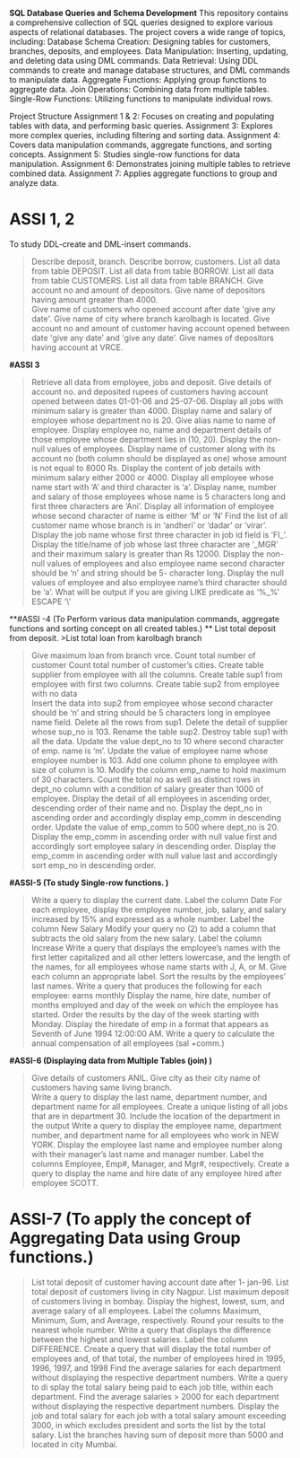 **SQL Database Queries and Schema Development**
This repository contains a comprehensive collection of SQL queries designed to explore various aspects of relational databases. The project covers a wide range of topics, including:
      Database Schema Creation: Designing tables for customers, branches, deposits, and employees.
      Data Manipulation: Inserting, updating, and deleting data using DML commands.
      Data Retrieval: Using DDL commands to create and manage database structures, and DML commands to manipulate data.
      Aggregate Functions: Applying group functions to aggregate data.
      Join Operations: Combining data from multiple tables.
       Single-Row Functions: Utilizing functions to manipulate individual rows.

   Project Structure
      Assignment 1 & 2: Focuses on creating and populating tables with data, and performing basic queries.
     Assignment 3: Explores more complex queries, including filtering and sorting data.
     Assignment 4: Covers data manipulation commands, aggregate functions, and sorting concepts.
     Assignment 5: Studies single-row functions for data manipulation.
     Assignment 6: Demonstrates joining multiple tables to retrieve combined data.
     Assignment 7: Applies aggregate functions to group and analyze data.

# ASSI 1, 2
To study DDL-create and DML-insert commands. 
  > Describe deposit, branch. 
  >Describe borrow, customers. 
  >List all data from table DEPOSIT. 
  >List all data from table BORROW. 
  >List all data from table CUSTOMERS. 
  >List all data from table BRANCH. 
  >Give account no and amount of depositors. 
  >Give name of depositors having amount greater than 4000.  
  >Give name of customers who opened account after date 'give any date'. 
  >Give name of city where branch karolbagh is located. 
  >Give account no and amount of customer having account opened between date 'give any date’ and 'give any date’. 
  >Give names of depositors having account at VRCE.

**#ASSI 3**
 >Retrieve all data from employee, jobs and deposit. 
  >Give details of account no. and deposited rupees of customers having account opened between dates 01-01-06 and 25-07-06. 
  >Display all jobs with minimum salary is greater than 4000. 
  >Display name and salary of employee whose department no is 20. Give alias name to name of employee. 
  >Display employee no, name and department details of those employee whose department lies in (10, 20). 
  >Display the non-null values of employees. 
  >Display name of customer along with its account no (both column should be displayed as one) whose amount is not equal to 8000 Rs. 
  >Display the content of job details with minimum salary either 2000 or 4000.
 >Display all employee whose name start with ‘A’ and third character is ‘a’. 
 >Display name, number and salary of those employees whose name is 5 characters long and first three characters are ‘Ani’. 
 >Display all information of employee whose second character of name is either ‘M’ or ‘N’ 
 >Find the list of all customer name whose branch is in ‘andheri’ or ‘dadar’ or ‘virar’. 
 >Display the job name whose first three character in job id  field is ‘FI_’. 
 >Display the title/name of job whose last three character are ‘_MGR’ and their maximum salary is greater than Rs 12000. 
 >Display the non-null values of employees and also employee name second character should be ‘n’ and string should be 5- character long. 
 >Display the null values of employee and also employee name’s third character should be ‘a’. 
 >What will be output if you are giving LIKE predicate as ‘%\_%’ ESCAPE ‘\’

**#ASSI -4 (To Perform various data manipulation commands, aggregate functions and sorting concept on all created tables.)  **
List total deposit from deposit. 
    >List total loan from karolbagh branch 
   >Give maximum loan from branch vrce.
  > Count total number of customer 
  >Count total number of customer’s cities. 
 >Create table supplier from employee with all the columns. 
 >Create table sup1 from employee with first two columns. 
 >Create table sup2 from employee with no data  
 >Insert the data into sup2 from employee whose second character should be ‘n’ and string should be 5 characters long in employee name field. 
 >Delete all the rows from sup1. 
 >Delete the detail of supplier whose sup_no is 103. 
 >Rename the table sup2. 
 >Destroy table sup1 with all the data.
 >Update the value dept_no to 10 where second character of  emp. name is ‘m’. 
>Update the value of employee name whose employee number is 103. 
 >Add one column phone to employee with size of column is 10. 
 >Modify the column emp_name to hold maximum of 30 characters. 
 >Count the total no as well as distinct rows in dept_no column with a condition of salary greater than 1000 of employee. 
 >Display the detail of all employees in ascending order, descending order of their name and no. 
 >Display the dept_no in ascending order and accordingly display emp_comm in descending order. 
 >Update the value of emp_comm to 500 where dept_no is 20. 
 >Display the emp_comm in ascending order with null value first and accordingly sort employee salary in descending order. 
 >Display the emp_comm in ascending order with null value last and accordingly sort emp_no in descending order.

**#ASSI-5 (To study Single-row functions. )**
 >Write a query to display the current date. Label the column Date 
 >For each employee, display the employee number, job, salary, and salary increased by 15% and expressed as a whole number. Label the column New Salary 
 >Modify your query no (2) to add a column that subtracts the old salary from the new salary. Label the column Increase 
 >Write a query that displays the employee’s names with the 
 >first letter capitalized and all other letters lowercase, and the length of the names, for all employees whose name starts with J, A, or M. Give each column an
   appropriate label. Sort the results by the employees’ last names. 
 >Write a query that produces the following for each employee:<employee last name> earns <salary> monthly 
 >Display the name, hire date, number of months employed and day of the week on which the employee has started. Order the results by the day of the week starting with Monday. 
 >Display the hiredate of emp in a format that appears as Seventh of June 1994 12:00:00 AM. 
 >Write a query to calculate the annual compensation of all employees (sal +comm.)

**#ASSI-6 (Displaying data from Multiple Tables (join)  )**
  >Give details of customers ANIL. 
  >Give city as their city name of customers having same living branch.  
  >Write a query to display the last name, department number, and department name for all employees. 
 >Create a unique listing of all jobs that are in department 30. 
 >Include the location of the department in the output 
 >Write a query to display the employee name, department number, and department name for all employees who work in NEW YORK. 
 >Display the employee last name and employee number along with their manager’s last name and manager number. Label the columns Employee, Emp#, Manager, and Mgr#, respectively. 
 >Create a query to display the name and hire date of any employee hired after employee SCOTT.

 # ASSI-7 (To apply the concept of Aggregating Data using Group functions.)  
 > List total deposit of customer having account date after 1- jan-96. 
 >List total deposit of customers living in city Nagpur. 
 >List maximum deposit of customers living in bombay. 
 >Display the highest, lowest, sum, and average salary of all employees. Label the columns Maximum, Minimum, Sum, and Average, respectively. Round your results to the nearest whole number. 
 >Write a query that displays the difference between the highest and lowest salaries. Label the column DIFFERENCE. 
 >Create a query that will display the total number of employees and, of that total, the number of employees hired in 1995, 1996, 1997, and 1998 
 >Find the average salaries for each department without displaying the respective department numbers. 
 >Write a query to di splay the total salary being paid to each job title, within each department. 
 >Find the average salaries > 2000 for each department without displaying the respective department numbers. 
 >Display the job and total salary for each job with a total salary amount exceeding 3000, in which excludes president and sorts the list by the total salary. 
 >List the branches having sum of deposit more than 5000 and located in city Mumbai. 
